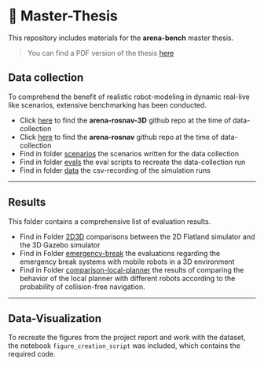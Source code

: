 # 📖 Master-Thesis
This repository includes materials for the **arena-bench** master thesis.
> You can find a PDF version of the thesis [here](THESIS_BenchmarkingAlgorithmsOnRobots.pdf)

## Data collection
To comprehend the benefit of realistic robot-modeling in dynamic real-live like scenarios, extensive benchmarking has been conducted. 
- Click [here](https://github.com/ignc-research/arena-rosnav-3D/tree/f3e92aafa5e933088e9582936f114a5fb77935ac) to find the **arena-rosnav-3D** github repo at the time of data-collection
- Click [here](https://github.com/ignc-research/arena-rosnav/tree/de8b4277f1f19dec64e7cc2346cfdc93d68b36de) to find the **arena-rosnav** github repo at the time of data-collection
- Find in folder [scenarios](data_collection/data) the scenarios written for the data collection
- Find in folder [evals](data_collection/evals) the eval scripts to recreate the data-collection run
- Find in folder [data](data_collection/data) the csv-recording of the simulation runs
---

## Results
This folder contains a comprehensive list of evaluation results.
- Find in Folder [2D3D](results/2D3D) comparisons between the 2D Flatland simulator and the 3D Gazebo simulator
- Find in Folder [emergency-break](results/emergency_break) the evaluations regarding the emergency break systems with mobile robots in a 3D environment
- Find in Folder [comparison-local-planner](results/comparison-local-planner/) the results of comparing the behavior of the local planner with different robots according to the probability of collision-free navigation.
---
## Data-Visualization
To recreate the figures from the project report and work with the dataset, the notebook `figure_creation_script` was included, which contains the required code.
